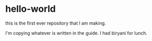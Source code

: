 # hello-world
this is the first ever repository that I am making.

I'm copying whatever is written in the guide.
I had biryani for lunch.
